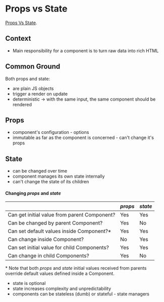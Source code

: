 # Props vs State

[Props Vs State](https://github.com/uberVU/react-guide/blob/master/props-vs-state.md).

## Context
* Main responsibility for a component is to turn raw data into rich HTML

## Common Ground
Both props and state:
* are plain JS objects
* trigger a render on update
* deterministic -> with the same input, the same component should be rendered

## Props
* component's configuration - options
* immutable as far as the component is concerned - can't change it's props

## State
* can be changed over time
* component manages its own state internally
* can't change the state of its children

#### Changing _props_ and _state_

| | _props_ | _state_ |
--- | --- | ---
Can get initial value from parent Component? | Yes | Yes
Can be changed by parent Component? | Yes | No
Can set default values inside Component?* | Yes | Yes
Can change inside Component? | No | Yes
Can set initial value for child Components? | Yes | Yes
Can change in child Components? | Yes | No

\* Note that both _props_ and _state_ initial values received from parents override default values defined inside a Component.

* state is optional
* state increases complexity and unpredictability
* components can be stateless (dumb) or stateful - state managers